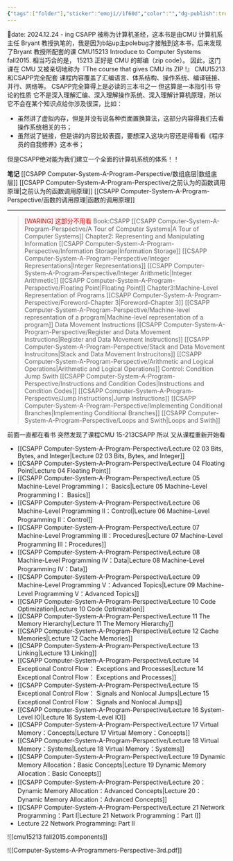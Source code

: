 ```yaml
---
{"tags":["folder"],"sticker":"emoji//1f60d","color":"","dg-publish":true,"dg-pinned":true,"permalink":"/CSAPP Computer-System-A-Program-Perspective/CSAPP Computer-System-A-Program-Perspective/","pinned":true,"dgPassFrontmatter":true,"noteIcon":"","created":"2025-08-15T09:39:18.475+08:00","updated":"2025-08-04T17:14:50.612+08:00"}
---
```


📅date: 2024.12.24 - ing
CSAPP 被称为计算机圣经，这本书是由CMU 计算机系主任 Bryant 教授执笔的，我是因为b站up主polebug才接触到这本书，后来发现了Bryant 教授所配套的课 CMU15213 Introduce to Computer Systems fall2015. 相当巧合的是， 15213 正好是 CMU 的邮编（zip code）。 因此，这门课在 CMU 又被亲切地称为『The course that gives CMU its ZIP !』
CMU15213和CSAPP完全配套 课程内容覆盖了汇编语言、体系结构、操作系统、编译链接、并行、网络等。
CSAPP完全算得上是必读的三本书之一 但这算是一本指引书 导论的性质 它不是深入理解汇编、深入理解操作系统、深入理解计算机原理，所以它不会在某个知识点给你涉及很深，比如：
- 虽然讲了虚拟内存，但是并没有说各种页面置换算法，这部分内容得我们去看操作系统相关的书；
- 虽然说了链接，但是讲的内容比较表面，要想深入这块内容还是得看看《程序员的自我修养》这本书；

但是CSAPP绝对能为我们建立一个全面的计算机系统的体系！！

**笔记**
[[CSAPP Computer-System-A-Program-Perspective/数组底层\|数组底层]]
[[CSAPP Computer-System-A-Program-Perspective/之前认为的函数调用原理\|之前认为的函数调用原理]]
[[CSAPP Computer-System-A-Program-Perspective/函数的调用原理\|函数的调用原理]]

---
><font color="#ff0000">[WARING] 这部分不用看</font>
Book:CSAPP
> 	[[CSAPP Computer-System-A-Program-Perspective/A Tour of Computer Systems\|A Tour of Computer Systems]]
> 	Chapter2: Representing and Manipulating Information
> 		[[CSAPP Computer-System-A-Program-Perspective/Information Storage\|Information Storage]]
> 		[[CSAPP Computer-System-A-Program-Perspective/Integer Representations\|Integer Representations]]
> 		[[CSAPP Computer-System-A-Program-Perspective/Integer Arithmetic\|Integer Arithmetic]]
> 		[[CSAPP Computer-System-A-Program-Perspective/Floating Point\|Floating Point]]
> 	Chapter3:Machine-Level Representation of Programs
> 		[[CSAPP Computer-System-A-Program-Perspective/Foreword-Chapter 3\|Foreword-Chapter 3]]
> 		[[CSAPP Computer-System-A-Program-Perspective/Machine-level representation of a program\|Machine-level representation of a program]]
> 		Data Movement Instructions
> 			[[CSAPP Computer-System-A-Program-Perspective/Register and Data Movement Instructions\|Register and Data Movement Instructions]]
> 			[[CSAPP Computer-System-A-Program-Perspective/Stack and Data Movement Instrucitons\|Stack and Data Movement Instrucitons]]
> 		[[CSAPP Computer-System-A-Program-Perspective/Arithmetic and Logical Operations\|Arithmetic and Logical Operations]]
> 		Control: Condition  Jump   Swith
> 			[[CSAPP Computer-System-A-Program-Perspective/Instructions and Condition Codes\|Instructions and Condition Codes]]
> 			[[CSAPP Computer-System-A-Program-Perspective/Jump Instructions\|Jump Instructions]]
> 			[[CSAPP Computer-System-A-Program-Perspective/Implementing Conditional Branches\|Implementing Conditional Branches]]
> 			[[CSAPP Computer-System-A-Program-Perspective/Loops and Swith\|Loops and Swith]]

前面一直都在看书  突然发现了课程CMU 15-213CSAPP  所以 又从课程重新开始看
- [[CSAPP Computer-System-A-Program-Perspective/Lecture 02 03 Bits, Bytes, and Integer\|Lecture 02 03 Bits, Bytes, and Integer]]
- [[CSAPP Computer-System-A-Program-Perspective/Lecture 04 Floating Point\|Lecture 04 Floating Point]]
- [[CSAPP Computer-System-A-Program-Perspective/Lecture 05 Machine-Level Programming I： Basics\|Lecture 05 Machine-Level Programming I： Basics]]
- [[CSAPP Computer-System-A-Program-Perspective/Lecture 06 Machine-Level Programming II：Control\|Lecture 06 Machine-Level Programming II：Control]]
- [[CSAPP Computer-System-A-Program-Perspective/Lecture 07 Machine-Level Programming III：Procedures\|Lecture 07 Machine-Level Programming III：Procedures]]
- [[CSAPP Computer-System-A-Program-Perspective/Lecture 08 Machine-Level Programming IV：Data\|Lecture 08 Machine-Level Programming IV：Data]]
- [[CSAPP Computer-System-A-Program-Perspective/Lecture 09 Machine-Level Programming V：Advanced Topics\|Lecture 09 Machine-Level Programming V：Advanced Topics]]
- [[CSAPP Computer-System-A-Program-Perspective/Lecture 10 Code Optimization\|Lecture 10 Code Optimization]]
- [[CSAPP Computer-System-A-Program-Perspective/Lecture 11 The Memory Hierarchy\|Lecture 11 The Memory Hierarchy]]
- [[CSAPP Computer-System-A-Program-Perspective/Lecture 12 Cache Memories\|Lecture 12 Cache Memories]]
- [[CSAPP Computer-System-A-Program-Perspective/Lecture 13 Linking\|Lecture 13 Linking]]
- [[CSAPP Computer-System-A-Program-Perspective/Lecture 14 Exceptional Control Flow： Exceptions and Processes\|Lecture 14 Exceptional Control Flow： Exceptions and Processes]]
- [[CSAPP Computer-System-A-Program-Perspective/Lecture 15 Exceptional Control Flow： Signals and Nonlocal Jumps\|Lecture 15 Exceptional Control Flow： Signals and Nonlocal Jumps]]
- [[CSAPP Computer-System-A-Program-Perspective/Lecture 16 System-Level IO\|Lecture 16 System-Level IO]]
- [[CSAPP Computer-System-A-Program-Perspective/Lecture 17 Virtual Memory：Concepts\|Lecture 17 Virtual Memory：Concepts]]
- [[CSAPP Computer-System-A-Program-Perspective/Lecture 18 Virtual Memory：Systems\|Lecture 18 Virtual Memory：Systems]]
- [[CSAPP Computer-System-A-Program-Perspective/Lecture 19 Dynamic Memory Allocation：Basic Concepts\|Lecture 19 Dynamic Memory Allocation：Basic Concepts]]
- [[CSAPP Computer-System-A-Program-Perspective/Lecture 20：Dynamic Memory Allocation：Advanced Concepts\|Lecture 20：Dynamic Memory Allocation：Advanced Concepts]]
- [[CSAPP Computer-System-A-Program-Perspective/Lecture 21 Network Programming：Part I\|Lecture 21 Network Programming：Part I]]
- Lecture 22 Network Programming: Part II 

![[cmu15213 fall2015.components]]

![[Computer-Systems-A-Programmers-Perspective-3rd.pdf]]





